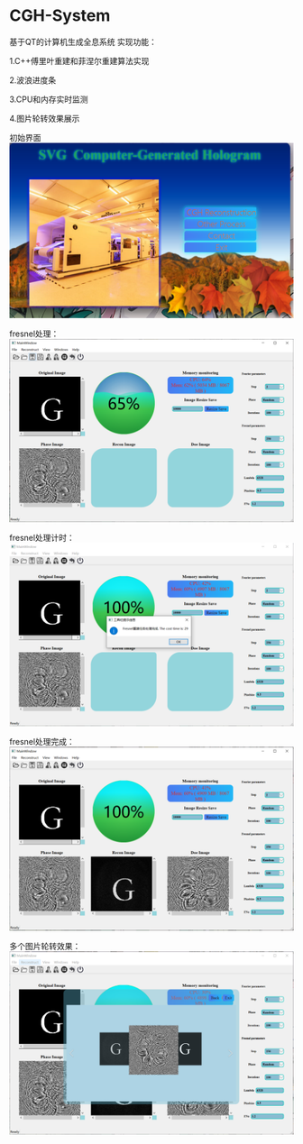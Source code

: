 # CGH-System

基于QT的计算机生成全息系统
实现功能：

1.C++傅里叶重建和菲涅尔重建算法实现

2.波浪进度条

3.CPU和内存实时监测

4.图片轮转效果展示

初始界面
![image](https://github.com/ccjcv/CGH-System/blob/main/%E6%80%BB%E7%95%8C%E9%9D%A2.PNG)

fresnel处理：
![image](https://github.com/ccjcv/CGH-System/blob/main/fresnel%E5%A4%84%E7%90%86.PNG)

fresnel处理计时：
![image](https://github.com/ccjcv/CGH-System/blob/main/fresnel%E5%A4%84%E7%90%86%E8%AE%A1%E6%97%B6.PNG)

fresnel处理完成：
![image](https://github.com/ccjcv/CGH-System/blob/main/fresnel%E5%A4%84%E7%90%86%E5%AE%8C%E6%88%90.PNG)

多个图片轮转效果：
![image](https://github.com/ccjcv/CGH-System/blob/main/%E5%9B%BE%E7%89%87%E6%97%8B%E8%BD%AC%E7%95%8C%E9%9D%A2.PNG)
